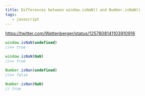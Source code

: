 ```yaml
---
title: Differences between window.isNaN() and Number.isNaN()
tags:
   - javascript
---
```


https://twitter.com/Wattenberger/status/1257808141103910916

```js
window.isNaN(undefined)
//=> true

window.isNaN(NaN)
//=> true

Number.isNan(undefined)
//=> false

Number.isNan(NaN)
// true
```